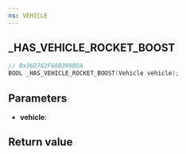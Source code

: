 ```yaml
---
ns: VEHICLE
---
```

## _HAS_VEHICLE_ROCKET_BOOST

```c
// 0x36D782F68B309BDA
BOOL _HAS_VEHICLE_ROCKET_BOOST(Vehicle vehicle);
```


## Parameters
* **vehicle**: 

## Return value
